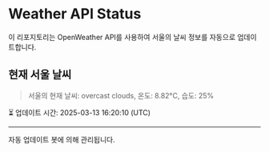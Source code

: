 
# Weather API Status

이 리포지토리는 OpenWeather API를 사용하여 서울의 날씨 정보를 자동으로 업데이트합니다.

## 현재 서울 날씨
> 서울의 현재 날씨: overcast clouds, 온도: 8.82°C, 습도: 25%

⏳ 업데이트 시간: 2025-03-13 16:20:10 (UTC)

---
자동 업데이트 봇에 의해 관리됩니다.
